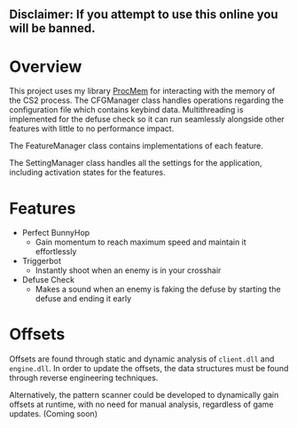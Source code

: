 ## Disclaimer: If you attempt to use this online you will be banned.

# Overview
This project uses my library [ProcMem](https://github.com/rainy-seasons/ProcMem) for interacting with the memory of the CS2 process.
The CFGManager class handles operations regarding the configuration file which contains keybind data. Multithreading is implemented for the defuse check so it can run seamlessly alongside other features with little to no performance impact.

The FeatureManager class contains implementations of each feature.

The SettingManager class handles all the settings for the application, including activation states for the features.

# Features
* Perfect BunnyHop
	* Gain momentum to reach maximum speed and maintain it effortlessly
* Triggerbot 
	* Instantly shoot when an enemy is in your crosshair
* Defuse Check 
	* Makes a sound when an enemy is faking the defuse by starting the defuse and ending it early

# Offsets
Offsets are found through static and dynamic analysis of `client.dll` and `engine.dll`.
In order to update the offsets, the data structures must be found through reverse engineering techniques. 

Alternatively, the pattern scanner could be developed to dynamically gain offsets at runtime, with no need for manual analysis, regardless of game updates. (Coming soon)
